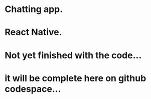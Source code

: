 # Chatting app.

# React Native.

# Not yet finished with the code...

# it will be complete here on github codespace...
